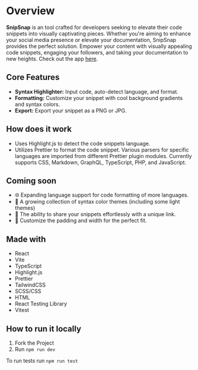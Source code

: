 # Overview

**SnipSnap** is an tool crafted for developers seeking to elevate their code snippets into visually captivating pieces. Whether you're aiming to enhance your social media presence or elevate your documentation, SnipSnap provides the perfect solution. Empower your content with visually appealing code snippets, engaging your followers, and taking your documentation to new heights. Check out the app <a href='https://snipsnap.netlify.app'>here</a>.

## Core Features

- **Syntax Highlighter:** Input code, auto-detect language, and format.
- **Formatting:** Customize your snippet with cool background gradients and syntax colors.
- **Export:** Export your snippet as a PNG or JPG.

## How does it work

- Uses Highlight.js to detect the code snippets language.
- Utilizes Prettier to format the code snippet. Various parsers for specific languages are imported from different Prettier plugin modules. Currently supports CSS, Markdown, GraphQL, TypeScript, PHP, and JavaScript.

## Coming soon

- 🌐 Expanding language support for code formatting of more languages.
- 🎨 A growing collection of syntax color themes (including some light themes)
- 🔗 The ability to share your snippets effortlessly with a unique link.
- 📐 Customize the padding and width for the perfect fit.

## Made with

- React
- Vite
- TypeScript
- Highlight.js
- Prettier
- TailwindCSS
- SCSS/CSS
- HTML
- React Testing Library
- Vitest

## How to run it locally

1. Fork the Project
2. Run `npm run dev`

To run tests run `npm run test`
